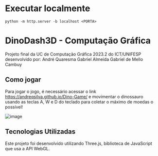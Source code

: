 # Executar localmente

```
python -m http.server -b localhost <PORTA>

```

# DinoDash3D - Computação Gráfica

Projeto final da UC de Computação Gráfica 2023.2 do ICT/UNIFESP desenvolvido por: 
André Quaresma
Gabriel Almeida
Gabriel de Mello Cambuy

## Como jogar

Para jogar o jogo, é necessário acessar o link https://andreqsilva.github.io/Dino-Game/ e movimentar o dinossauro usando as teclas A, W e D do teclado para coletar o máximo de moedas o possível!

![image](https://github.com/andreqsilva/Dino-Game/assets/79488142/258435f6-65ed-4c74-8969-9c0430ceba71)

## Tecnologias Utilizadas

Este projeto foi desenvolvido utilizando Three.js, biblioteca de JavaScript que usa a API WebGL.
